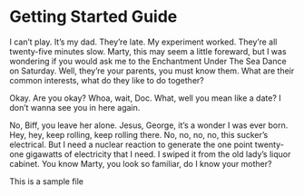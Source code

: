 # Getting Started Guide

I can’t play. It’s my dad. They’re late. My experiment worked. They’re all twenty-five minutes slow. Marty, this may seem a little foreward, but I was wondering if you would ask me to the Enchantment Under The Sea Dance on Saturday. Well, they’re your parents, you must know them. What are their common interests, what do they like to do together?

Okay. Are you okay? Whoa, wait, Doc. What, well you mean like a date? I don’t wanna see you in here again.

No, Biff, you leave her alone. Jesus, George, it’s a wonder I was ever born. Hey, hey, keep rolling, keep rolling there. No, no, no, no, this sucker’s electrical. But I need a nuclear reaction to generate the one point twenty-one gigawatts of electricity that I need. I swiped it from the old lady’s liquor cabinet. You know Marty, you look so familiar, do I know your mother?

This is a sample file
